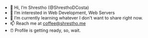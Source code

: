 - 👋 Hi, I’m Shrestho (@ShresthoDCosta)
- 👀 I’m interested in Web Development, Web Servers
- 🌱 I’m currently learning whatever I don't want to share right now.
- 📫 Reach me at coffee@shrestho.me
- ⏰ Profile is getting ready, so, wait.
<!-- - 💞️ I’m looking to collaborate on NOTHING :D -->
<!---
ShresthoDCosta/ShresthoDCosta is a ✨ special ✨ repository because its `README.md` (this file) appears on your GitHub profile.
You can click the Preview link to take a look at your changes.
--->
